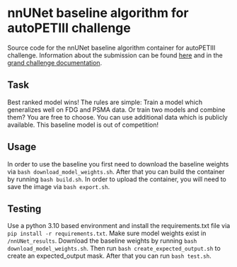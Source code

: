 # nnUNet baseline algorithm for autoPETIII challenge

Source code for the nnUNet baseline algorithm container for autoPETIII challenge. Information about the 
submission can be found [here](https://autopet-iii.grand-challenge.org/submission/) and in the [grand challenge 
documentation](https://grand-challenge.org/documentation/).

## Task
Best ranked model wins! The rules are simple: Train a model which generalizes well on FDG and PSMA data. Or train two 
models and combine them? You are free to choose. You can use additional data which is publicly available. This 
baseline model is out of competition!

## Usage 

In order to use the baseline you first need to download the baseline weights via `bash download_model_weights.sh`. 
After that you can build the container by running `bash build.sh`. In order to upload the container, you will need to
save the image via `bash export.sh`.

## Testing

Use a python 3.10 based environment and install the requirements.txt file via `pip install -r requirements.txt`. 
Make sure model weights exist in `/nnUNet_results`. Download the baseline weights by running `bash download_model_weights.sh`. 
Then run `bash create_expected_output.sh` to create an expected_output mask. After that you can run `bash test.sh`.

